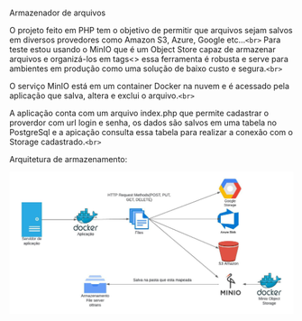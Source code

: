 ```

```

Armazenador de arquivos

O projeto feito em PHP tem o objetivo de permitir que arquivos sejam salvos em diversos provedores como Amazon S3, Azure, Google etc...`<br>`
Para teste estou usando o MinIO que é um Object Store capaz de armazenar arquivos e organizá-los em tags<> essa ferramenta é robusta e serve para ambientes em produção como uma solução de baixo custo e segura.`<br>`

O serviço MinIO está em um container Docker na nuvem e é acessado pela aplicação que salva, altera e exclui o arquivo.`<br>`

A aplicação conta com um arquivo index.php que permite cadastrar o proverdor com url login e senha, os dados são salvos em uma tabela no PostgreSql e a apicação consulta essa tabela para realizar a conexão com o Storage cadastrado.`<br>`

Arquitetura de armazenamento:

![Untitled](Arquitetura-cloud-storage.jpeg)
